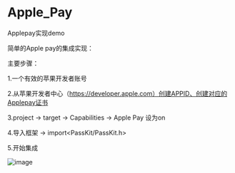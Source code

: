 # Apple_Pay
Applepay实现demo

简单的Apple pay的集成实现：

主要步骤：

1.一个有效的苹果开发者账号

2.从苹果开发者中心（https://developer.apple.com）创建APPID、创建对应的Applepay证书

3.project -> target -> Capabilities -> Apple Pay 设为on

4.导入框架 -> import<PassKit/PassKit.h>

5.开始集成

![image](https://github.com/MrGTemper/Apple_Pay/blob/master/Simulator%20Screen%20Shot%202016年5月4日%2010.25.02.png)

